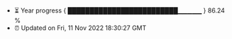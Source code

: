 - ⏳ Year progress { █████████████████████████▁▁▁▁▁ } 86.24 %
- ⏰ Updated on Fri, 11 Nov 2022 18:30:27 GMT

